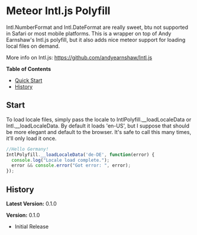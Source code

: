 # Meteor Intl.js Polyfill

Intl.NumberFormat and Intl.DateFormat are really sweet, btu not supported in Safari or most mobile platforms.  This is a wrapper on top of Andy Earnshaw's Intl.js polyfill, but it also adds nice meteor support for loading local files on demand.

More info on Intl.js: https://github.com/andyearnshaw/Intl.js

**Table of Contents**

- [Quick Start](#start)
- [History](#history)

## Start

To load locale files, simply pass the locale to IntlPolyfill.__loadLocaleData or Intl.__loadLocaleData.
By default it loads 'en-US', but I suppose that should be more elegant and default to the browser.  It's safe to call this many times, it'll only load it once.

```javascript
//Hello Germany!
IntlPolyfill.__loadLocaleData('de-DE', function(error) {
  console.log("Locale load complete.");
  error && console.error("Got error: ", error);
});
````

## History
**Latest Version:** 0.1.0

**Version:** 0.1.0

- Initial Release

